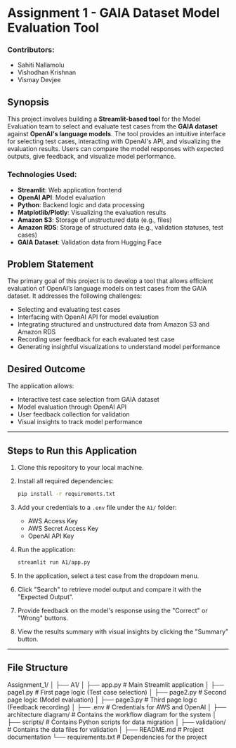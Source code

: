 # Assignment 1 - GAIA Dataset Model Evaluation Tool

### Contributors:
- Sahiti Nallamolu
- Vishodhan Krishnan
- Vismay Devjee

## Synopsis

This project involves building a **Streamlit-based tool** for the Model Evaluation team to select and evaluate test cases from the **GAIA dataset** against **OpenAI's language models**. The tool provides an intuitive interface for selecting test cases, interacting with OpenAI's API, and visualizing the evaluation results. Users can compare the model responses with expected outputs, give feedback, and visualize model performance.

### Technologies Used:
- **Streamlit**: Web application frontend
- **OpenAI API**: Model evaluation
- **Python**: Backend logic and data processing
- **Matplotlib/Plotly**: Visualizing the evaluation results
- **Amazon S3**: Storage of unstructured data (e.g., files)
- **Amazon RDS**: Storage of structured data (e.g., validation statuses, test cases)
- **GAIA Dataset**: Validation data from Hugging Face

## Problem Statement

The primary goal of this project is to develop a tool that allows efficient evaluation of OpenAI’s language models on test cases from the GAIA dataset. It addresses the following challenges:
- Selecting and evaluating test cases
- Interfacing with OpenAI API for model evaluation
- Integrating structured and unstructured data from Amazon S3 and Amazon RDS
- Recording user feedback for each evaluated test case
- Generating insightful visualizations to understand model performance

## Desired Outcome
The application allows:
- Interactive test case selection from GAIA dataset
- Model evaluation through OpenAI API
- User feedback collection for validation
- Visual insights to track model performance

---

## Steps to Run this Application

1. Clone this repository to your local machine.
2. Install all required dependencies:
    ```bash
    pip install -r requirements.txt
    ```
3. Add your credentials to a `.env` file under the `A1/` folder:
   - AWS Access Key
   - AWS Secret Access Key
   - OpenAI API Key

4. Run the application:
    ```bash
    streamlit run A1/app.py
    ```
5. In the application, select a test case from the dropdown menu.
6. Click "Search" to retrieve model output and compare it with the "Expected Output".
7. Provide feedback on the model's response using the "Correct" or "Wrong" buttons.
8. View the results summary with visual insights by clicking the "Summary" button.

---

## File Structure

Assignment_1/ │ 
├── A1/ │ 
├── app.py # Main Streamlit application │ 
├── page1.py # First page logic (Test case selection) │ 
├── page2.py # Second page logic (Model evaluation) │ 
├── page3.py # Third page logic (Feedback recording) │
 ├── .env # Credentials for AWS and OpenAI │ 
 ├── architecture diagram/ # Contains the workflow diagram for the system │ 
 ├── scripts/ # Contains Python scripts for data migration │
  ├── validation/ # Contains the data files for validation │ 
  ├── README.md # Project documentation 
  └── requirements.txt # Dependencies for the project
